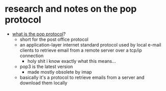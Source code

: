 # research and notes on the pop protocol




* [what is the pop protocol](https://en.wikipedia.org/wiki/Post_Office_Protocol)?
	* short for the post office protocol
	* an application-layer internet standard protocol used by local e-mail clients to retrieve email from a remote server  over a tcp/ip connection
		* holy shit i know exactly what this means...
	* pop3 is the latest version
		* made mostly obsolete by imap
	* basically it's a protocol to retrieve emails from a server and download them locally


